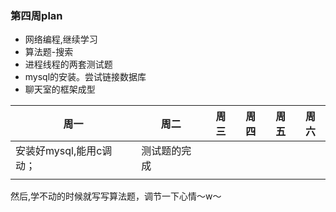 ### 第四周plan
+ 网络编程,继续学习
+ 算法题-搜索
+ 进程线程的两套测试题
+ mysql的安装。尝试链接数据库
+ 聊天室的框架成型

| 周一 | 周二 | 周三 | 周四 | 周五 | 周六 |
|--|--|--|--|--|--|
| 安装好mysql,能用c调动；|  测试题的完成|  |  |  |  |
| |  |  |  |  |  |

然后,学不动的时候就写写算法题，调节一下心情～w～
